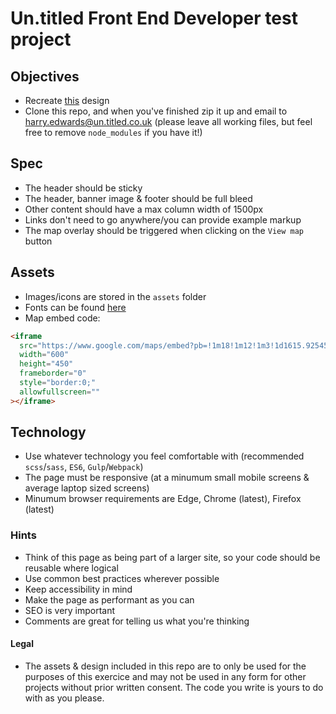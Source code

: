 # Un.titled Front End Developer test project

## Objectives

- Recreate [this](https://projects.invisionapp.com/share/CXV79L5S29U#/screens/397139710) design
- Clone this repo, and when you've finished zip it up and email to [harry.edwards@un.titled.co.uk](harry.edwards@un.titled.co.uk) (please leave all working files, but feel free to remove `node_modules` if you have it!)

## Spec

- The header should be sticky
- The header, banner image & footer should be full bleed
- Other content should have a max column width of 1500px
- Links don't need to go anywhere/you can provide example markup
- The map overlay should be triggered when clicking on the `View map` button

## Assets

- Images/icons are stored in the `assets` folder
- Fonts can be found [here](https://fonts.google.com/specimen/Poppins)
- Map embed code:

```html
<iframe
  src="https://www.google.com/maps/embed?pb=!1m18!1m12!1m3!1d1615.9254597722654!2d-1.1339286902650432!3d52.63915745447631!2m3!1f0!2f0!3f0!3m2!1i1024!2i768!4f13.1!3m3!1m2!1s0x0%3A0xb7314784b68c14c0!2sUn.titled!5e0!3m2!1sen!2suk!4v1575994684235!5m2!1sen!2suk"
  width="600"
  height="450"
  frameborder="0"
  style="border:0;"
  allowfullscreen=""
></iframe>
```

## Technology

- Use whatever technology you feel comfortable with (recommended `scss`/`sass`, `ES6`, `Gulp`/`Webpack`)
- The page must be responsive (at a minumum small mobile screens & average laptop sized screens)
- Minumum browser requirements are Edge, Chrome (latest), Firefox (latest)

### Hints

- Think of this page as being part of a larger site, so your code should be reusable where logical
- Use common best practices wherever possible
- Keep accessibility in mind
- Make the page as performant as you can
- SEO is very important
- Comments are great for telling us what you're thinking

#### Legal

- The assets & design included in this repo are to only be used for the purposes of this exercice and may not be used in any form for other projects without prior written consent. The code you write is yours to do with as you please.
